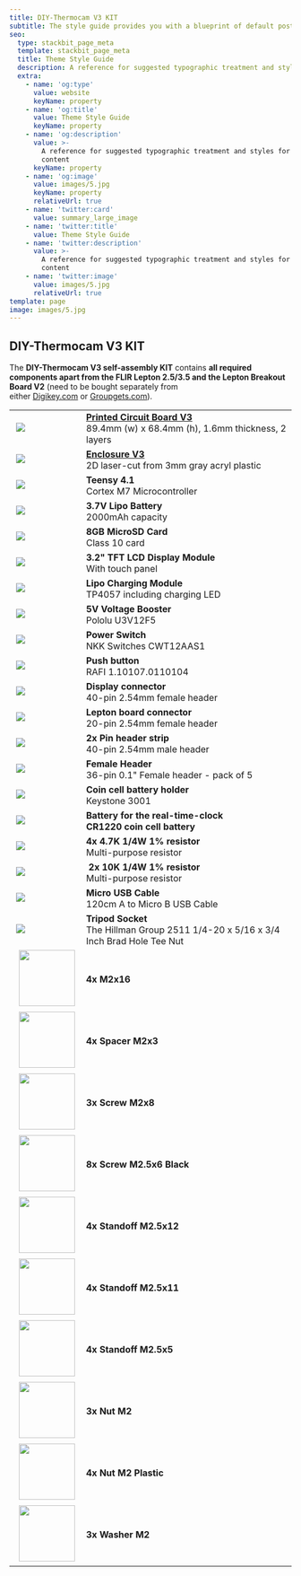 ```yaml
---
title: DIY-Thermocam V3 KIT
subtitle: The style guide provides you with a blueprint of default post and page styles.
seo:
  type: stackbit_page_meta
  template: stackbit_page_meta
  title: Theme Style Guide
  description: A reference for suggested typographic treatment and styles for your content
  extra:
    - name: 'og:type'
      value: website
      keyName: property
    - name: 'og:title'
      value: Theme Style Guide
      keyName: property
    - name: 'og:description'
      value: >-
        A reference for suggested typographic treatment and styles for your
        content
      keyName: property
    - name: 'og:image'
      value: images/5.jpg
      keyName: property
      relativeUrl: true
    - name: 'twitter:card'
      value: summary_large_image
    - name: 'twitter:title'
      value: Theme Style Guide
    - name: 'twitter:description'
      value: >-
        A reference for suggested typographic treatment and styles for your
        content
    - name: 'twitter:image'
      value: images/5.jpg
      relativeUrl: true
template: page
image: images/5.jpg
---
```

## DIY-Thermocam V3 KIT

The **DIY-Thermocam V3 self-assembly KIT** contains **all required components apart from the FLIR Lepton 2.5/3.5 and the Lepton Breakout Board V2** (need to be bought separately from either [Digikey.com](https://www.digikey.com/) or [Groupgets.com](https://store.groupgets.com/)).

<table style="width: 100%">
   <tr>
      <td style="width: 113px" >
         &nbsp;<img src="https://raw.githubusercontent.com/maxritter/DIY-Thermocam/master/Images/BOM/PCB.png" style="-webkit-user-select: none" />
      </td>
      <td ><a href="https://github.com/maxritter/DIY-Thermocam/tree/master/PCB">
	  <strong>Printed Circuit Board V3</strong></a><br />
         89.4mm (w) x 68.4mm (h), 1.6mm thickness, 2 layers</td>
   </tr>
   <tr>
      <td style="width: 113px" >
         &nbsp;<img src="https://raw.githubusercontent.com/maxritter/DIY-Thermocam/master/Images/BOM/Enclosure.png" style="-webkit-user-select: none" />
      </td>
      <td >
	  <a href="https://github.com/maxritter/DIY-Thermocam/tree/master/Enclosure">
	  <strong>Enclosure V3</strong></a><br />
         2D laser-cut from 3mm gray acryl plastic</td>
   </tr>
   <tr>
      <td style="width: 110px"  >
         &nbsp;<img src="https://raw.githubusercontent.com/maxritter/DIY-Thermocam/master/Images/BOM/Teensy41.png" style="-webkit-user-select: none" />
      </td>
      <td >
	  <strong>Teensy 4.1</strong><br />
         Cortex M7 Microcontroller&nbsp;
      </td>
   </tr>
   <tr>
      <td style="width: 110px"  >
         &nbsp;<img src="https://raw.githubusercontent.com/maxritter/DIY-Thermocam/master/Images/BOM/Battery.png" style="-webkit-user-select: none" />
      </td>
      <td >
	  <strong>3.7V Lipo Battery</strong><br />
         2000mAh capacity&nbsp;
      </td>
   </tr>
   <tr>
      <td style="width: 110px"  >
         &nbsp;<img src="https://raw.githubusercontent.com/maxritter/DIY-Thermocam/master/Images/BOM/Storage.png" style="-webkit-user-select: none" />
      </td>
      <td >
	  <strong>8GB MicroSD Card</strong> 
	  <br />
         Class 10 card</td>
   </tr>
    <tr>
      <td style="width: 113px" >
         &nbsp;<img src="https://raw.githubusercontent.com/maxritter/DIY-Thermocam/master/Images/BOM/Display.png" style="-webkit-user-select: none" />
      </td>
      <td >
	  <strong>3.2" TFT LCD Display Module</strong><br />
         With touch panel
      </td>
   </tr>
   <tr>
      <td style="width: 113px" >
         &nbsp;<img src="https://raw.githubusercontent.com/maxritter/DIY-Thermocam/master/Images/BOM/Charging.png" style="-webkit-user-select: none" />
      </td>
      <td >
	  <strong>Lipo Charging Module</strong><br />
         TP4057 including charging LED&nbsp;
      </td>
   </tr>
   <tr>
      <td style="width: 110px"  >
         &nbsp;<img src="https://raw.githubusercontent.com/maxritter/DIY-Thermocam/master/Images/BOM/Booster.png" style="-webkit-user-select: none" />
      </td>
      <td>
	  <strong>5V Voltage Booster</strong><br />
         Pololu U3V12F5&nbsp;
      </td>
   </tr>
   <tr>
      <td style="width: 112px">
         &nbsp;<img src="https://raw.githubusercontent.com/maxritter/DIY-Thermocam/master/Images/BOM/PowerSwitch.png" style="-webkit-user-select: none" />
      </td>
      <td >
	  <strong>Power Switch</strong><br />
         NKK Switches CWT12AAS1</td>
   </tr>
   <tr>
      <td style="width: 112px">
         &nbsp;<img src="https://raw.githubusercontent.com/maxritter/DIY-Thermocam/master/Images/BOM/PushButton.png" style="-webkit-user-select: none" />
      </td>
      <td >
	  <strong>Push button
      </strong><br />
	  RAFI 1.10107.0110104</td>
   </tr>
   <tr>
      <td style="width: 112px">
         &nbsp;<img src="https://raw.githubusercontent.com/maxritter/DIY-Thermocam/master/Images/BOM/DisplayHeader.png" style="-webkit-user-select: none" />
      </td>
      <td >
	  <strong>Display connector</strong><br />
         40-pin 2.54mm female header&nbsp;
      </td>
   </tr>
   <tr>
      <td style="width: 112px">
         &nbsp;<img src="https://raw.githubusercontent.com/maxritter/DIY-Thermocam/master/Images/BOM/LeptonHeader.png" style="-webkit-user-select: none" />
      </td>
      <td >
	  <strong>Lepton board connector</strong><br />
         20-pin 2.54mm female header&nbsp;
      </td>
   </tr>
   <tr>
      <td style="width: 112px">
         &nbsp;<img src="https://raw.githubusercontent.com/maxritter/DIY-Thermocam/master/Images/BOM/PinHeader.png" style="-webkit-user-select: none" />
      </td>
      <td ><strong>2x Pin header strip</strong><br />
         40-pin 2.54mm male header&nbsp;
      </td>
   </tr>
  <tr>
      <td style="width: 112px">
         &nbsp;<img src="https://raw.githubusercontent.com/maxritter/DIY-Thermocam/master/Images/BOM/Teensy41Header.png" style="-webkit-user-select: none" />
      </td>
      <td >
	  <strong>Female Header</strong><br />
         36-pin 0.1" Female header - pack of 5&nbsp;
      </td>
   </tr>
   <tr>
      <td style="width: 112px">
         &nbsp;<img src="https://raw.githubusercontent.com/maxritter/DIY-Thermocam/master/Images/BOM/CoinHolder.png" style="-webkit-user-select: none" />
      </td>
      <td >
	  <strong>Coin cell battery&nbsp;holder</strong><br />
	  Keystone 3001</td>
   </tr>
   <tr>
      <td style="width: 112px">
         &nbsp;<img src="https://raw.githubusercontent.com/maxritter/DIY-Thermocam/master/Images/BOM/CoinCell.png" style="-webkit-user-select: none" />
      </td>
      <td >
	  <strong>Battery for the real-time-clock
      </strong><br />
	  <strong>CR1220 coin cell battery</strong><br />
      </td>
   </tr>
   <tr>
      <td style="width: 112px">
         &nbsp;<img src="https://raw.githubusercontent.com/maxritter/DIY-Thermocam/master/Images/BOM/Res47.png" style="-webkit-user-select: none" />
      </td>
      <td ><strong>4x 4.7K 1/4W 1% resistor</strong><br />
         Multi-purpose resistor&nbsp;
      </td>
   </tr>
   <tr>
      <td style="width: 112px">
         &nbsp;<img src="https://raw.githubusercontent.com/maxritter/DIY-Thermocam/master/Images/BOM/Res10K.png" style="-webkit-user-select: none" />
      </td>
      <td >&nbsp;<strong>2x 10K 1/4W 1% resistor</strong><br />
         Multi-purpose resistor
      </td>
   </tr>
      <tr>
      <td style="width: 110px"  >
         &nbsp;<img src="https://raw.githubusercontent.com/maxritter/DIY-Thermocam/master/Images/BOM/USBCable.png" style="-webkit-user-select: none" />
      </td>
      <td >
	  <strong>Micro USB Cable</strong><br />
         120cm A to Micro B USB Cable&nbsp;
      </td>
   </tr>
   <tr>
      <td style="width: 113px" >
         &nbsp;<img src="https://github.com/maxritter/DIY-Thermocam/raw/master/Images/BOM/TripodSocket.png" style="-webkit-user-select: none" />
      </td>
     <td >
	  <strong>Tripod Socket</strong><br />
         The Hillman Group 2511 1/4-20 x 5/16 x 3/4 Inch Brad Hole Tee Nut&nbsp;
      </td>
   </tr>
   <tr>
      <td style="width: 113px" >
         &nbsp;
         <img height="100" src="https://github.com/maxritter/DIY-Thermocam/raw/master/Images/BOM/M2x16.png" width="100" /></td>
      <td ><strong>4x M2x16</strong></td>
   </tr>
   <tr>
      <td style="width: 113px" >
         &nbsp;
         <img height="100" src="https://github.com/maxritter/DIY-Thermocam/raw/master/Images/BOM/M2x3.png" width="100" /></td>
      <td ><strong>4x Spacer M2x3</strong> </td>
   </tr>
   <tr>
      <td style="width: 113px" >
         &nbsp;
         <img height="100" src="https://github.com/maxritter/DIY-Thermocam/raw/master/Images/BOM/M2x8.png" width="100" /></td>
      <td ><strong>3x Screw M2x8</strong></td>
   </tr>
   <tr>
      <td style="width: 113px" >
         &nbsp;
         <img height="100" src="https://github.com/maxritter/DIY-Thermocam/raw/master/Images/BOM/M2.5x6.png" width="100" /></td>
      <td >
	  <strong>8x Screw M2.5x6 Black</strong></td>
   </tr>
   <tr>
      <td style="width: 113px" >
         &nbsp;
         <img height="100" src="https://github.com/maxritter/DIY-Thermocam/raw/master/Images/BOM/M2.5x12.png" width="100" /></td>
      <td ><strong>4x Standoff M2.5x12</strong></td>
   </tr>
   <tr>
      <td style="width: 113px" >
         &nbsp;
         <img height="100" src="https://github.com/maxritter/DIY-Thermocam/raw/master/Images/BOM/M2.5x11.png" width="100" /></td>
      <td ><strong>4x Standoff M2.5x11</strong></td>
   </tr>
   <tr>
      <td style="width: 113px" >
         &nbsp;
         <img height="100" src="https://github.com/maxritter/DIY-Thermocam/raw/master/Images/BOM/M2.5x5.png" width="100" /></td>
      <td ><strong>4x Standoff M2.5x5</strong></td>
   </tr>
   <tr>
      <td style="width: 113px" >
         &nbsp;
         <img height="100" src="https://github.com/maxritter/DIY-Thermocam/raw/master/Images/BOM/M2N_2.png" width="100" /></td>
      <td ><strong>3x Nut M2</strong></td>
   </tr>
   <tr>
      <td style="width: 113px" >
         &nbsp;
		 <img height="100" src="https://github.com/maxritter/DIY-Thermocam/raw/master/Images/BOM/NutM2.png" width="100" /></td>
      <td ><strong>4x Nut M2 Plastic</strong></td>
   </tr>
   <tr>
      <td style="width: 113px" >
         &nbsp;
         <img height="100" src="https://github.com/maxritter/DIY-Thermocam/raw/master/Images/BOM/M2W.png" width="100" /></td>
      <td ><strong>3x Washer M2</strong></td>
   </tr>
</table>
